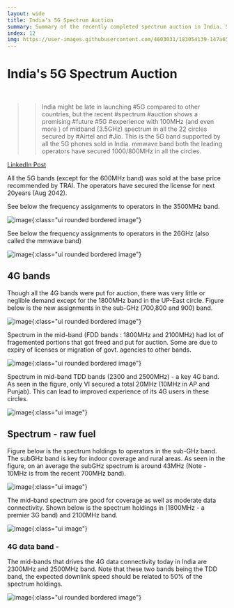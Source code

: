 ```yaml
---
layout: wide
title: India's 5G Spectrum Auction 
summary: Summary of the recently completed spectrum auction in India. 5G spectrum were secured by the operators in both mid-band and mmwave band.
index: 12 
img: https://user-images.githubusercontent.com/4603031/183054139-147a65c8-5069-4e7f-ad28-5554f8c9664d.png
--- 
```

    
# India's 5G Spectrum Auction 

<br>

>> India might be late in launching #5G compared to other countries, but the recent #spectrum #auction shows a promising #future #5G #experience with 100MHz (and even more ) of midband (3.5GHz) spectrum in all the 22 circles secured by #Airtel and #Jio. This is the 5G band supported by all the 5G phones sold in India. mmwave band both the leading operators have secured 1000/800MHz in all the circles. 

<a href="https://www.linkedin.com/posts/skdevar_5g-spectrum-auction-activity-6960542081924644866-qWep?utm_source=linkedin_share&utm_medium=member_desktop_web "> LinkedIn Post </a>


All the 5G bands (except for the 600MHz band) was sold at the base price recommended by TRAI. The operators have secured the license for next 20years (Aug 2042).

See below the frequency assignments to operators in the 3500MHz band.

![image](https://user-images.githubusercontent.com/4603031/183051497-3b1cfc72-b3f9-4754-b725-acf12f33f925.png){:class="ui rounded bordered image"}

<!-- <img class="ui fluid bordered image" src="https://user-images.githubusercontent.com/4603031/183051497-3b1cfc72-b3f9-4754-b725-acf12f33f925.png"> -->

See below the frequency assignments to operators in the 26GHz (also called the mmwave band)

![image](https://user-images.githubusercontent.com/4603031/183052791-dd9eded4-2981-4add-9420-9a9ae2e04183.png){:class="ui  rounded bordered  image"}


## 4G bands

Though all the 4G bands were put for auction, there was very little or neglible demand except for the 1800MHz band in the UP-East circle. Figure below is the new assignments in the sub-GHz (700,800 and 900) band.

![image](https://user-images.githubusercontent.com/4603031/183056576-060d5803-c5d4-45f4-87d2-b1235a706554.png){:class="ui  rounded bordered  image"}

Spectrum in the mid-band  (FDD bands : 1800MHz and 2100MHz) had lot of fragemented portions that got freed and put for auction. Some are due to expiry of licenses or migration of govt. agencies to other bands. 

![image](https://user-images.githubusercontent.com/4603031/183056971-1477f4ef-a9b7-42fc-8811-93467b0c6e3a.png){:class="ui  rounded bordered  image"}

Spectrum in mid-band TDD bands (2300 and 2500MHz) - a key 4G band.
As seen in the figure, only VI secured a total 20MHz (10MHz in AP and Punjab). This can lead to improved experience of its 4G users in these circles.

![image](https://user-images.githubusercontent.com/4603031/183057293-cfb35978-8945-4b5e-95d3-1c27a5fc2f57.png){:class="ui image"}

## Spectrum - raw fuel 

Figure below is the spectrum holdings to operators in the sub-GHz band. The subGHz band is key for indoor coverage and rural areas. As seen in the figure, on an average the subGHz spectrum is around 43MHz (Note - 10MHz is from the recent 700MHz band). 

![image](https://user-images.githubusercontent.com/4603031/183057752-36ee41ea-e6f6-47f2-8d80-c1a5a5532814.png){:class="ui image"}

The mid-band spectrum are good for coverage as well as moderate data connectivity. Shown below is the spectrum holdings in (1800MHz - a premier 3G band) and 2100MHz band.

![image](https://user-images.githubusercontent.com/4603031/183058465-014892f1-1f57-4538-86d1-105ed9621d69.png){:class="ui image"}

### 4G data band -

The mid-bands that drives the 4G data connectivity today in India are  2300MHz and 2500MHz band. Note that these two bands being the TDD band, the expected downlink speed should be related to 50% of the spectrum holdings.

![image](https://user-images.githubusercontent.com/4603031/183058559-bb86c73f-e419-48c5-8916-77c49d60c1b8.png){:class="ui  rounded bordered image"}






